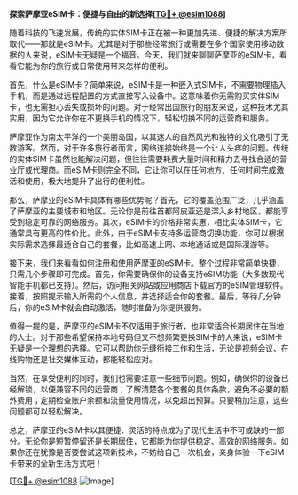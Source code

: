 **探索萨摩亚eSIM卡：便捷与自由的新选择[[TG💪+ @esim1088](https://t.me/s/esim1088)]**

随着科技的飞速发展，传统的实体SIM卡正在被一种更加先进、便捷的解决方案所取代——那就是eSIM卡。尤其是对于那些经常旅行或需要在多个国家使用移动数据的人来说，eSIM卡无疑是一个福音。今天，我们就来聊聊萨摩亚的eSIM卡，看看它能为你的旅行或日常使用带来怎样的便利。

首先，什么是eSIM卡？简单来说，eSIM卡是一种嵌入式SIM卡，不需要物理插入手机，而是通过远程配置的方式直接写入设备中。这意味着你无需购买实体SIM卡，也无需担心丢失或损坏的问题。对于经常出国旅行的朋友来说，这种技术尤其实用，因为它允许你在不更换手机的情况下，轻松切换不同的运营商和服务。

萨摩亚作为南太平洋的一个美丽岛国，以其迷人的自然风光和独特的文化吸引了无数游客。然而，对于许多旅行者而言，网络连接始终是一个让人头疼的问题。传统的实体SIM卡虽然也能解决问题，但往往需要耗费大量时间和精力去寻找合适的营业厅或代理商。而eSIM卡则完全不同，它让你可以在任何地方、任何时间完成激活和使用，极大地提升了出行的便利性。

那么，萨摩亚的eSIM卡具体有哪些优势呢？首先，它的覆盖范围广泛，几乎涵盖了萨摩亚的主要城市和地区。无论你是前往首都阿皮亚还是深入乡村地区，都能享受到稳定可靠的网络服务。其次，eSIM卡的价格非常实惠，相比实体SIM卡，它通常具有更高的性价比。此外，由于eSIM卡支持多运营商切换功能，你可以根据实际需求选择最适合自己的套餐，比如高速上网、本地通话或是国际漫游等。

接下来，我们来看看如何注册和使用萨摩亚的eSIM卡。整个过程非常简单快捷，只需几个步骤即可完成。首先，你需要确保你的设备支持eSIM功能（大多数现代智能手机都已支持）。然后，访问相关网站或应用商店下载官方的eSIM管理软件。接着，按照提示输入所需的个人信息，并选择适合你的套餐。最后，等待几分钟后，你的eSIM卡就会自动激活，随时准备为你提供服务。

值得一提的是，萨摩亚的eSIM卡不仅适用于旅行者，也非常适合长期居住在当地的人士。对于那些希望保持本地号码但又不想频繁更换SIM卡的人来说，eSIM卡无疑是一个理想的选择。它可以帮助你无缝衔接工作和生活，无论是视频会议、在线购物还是社交媒体互动，都能轻松应对。

当然，在享受便利的同时，我们也需要注意一些细节问题。例如，确保你的设备已经解锁，以便兼容不同的运营商；了解清楚各个套餐的具体条款，避免不必要的额外费用；定期检查账户余额和流量使用情况，以免超出预算。只要稍加注意，这些问题都可以轻松解决。

总之，萨摩亚的eSIM卡以其便捷、灵活的特点成为了现代生活中不可或缺的一部分。无论你是短暂停留还是长期居住，它都能为你提供稳定、高效的网络服务。如果你还在犹豫是否要尝试这项新技术，不妨给自己一次机会，亲身体验一下eSIM卡带来的全新生活方式吧！

[[TG💪+ @esim1088](https://t.me/s/esim1088) ![Image](https://i.postimg.cc/4NQfJmqS/Snipaste-2025-05-13-00-14-12.png)]